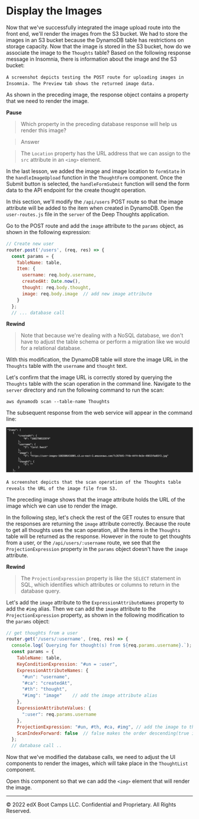 # Display the Images

Now that we've successfully integrated the image upload route into the front end, we'll render the images from the S3 bucket. We had to store the images in an S3 bucket because the DynamoDB table has restrictions on storage capacity. Now that the image is stored in the S3 bucket, how do we associate the image to the `Thoughts` table? Based on the following response message in Insomnia, there is information about the image and the S3 bucket:

`A screenshot depicts testing the POST route for uploading images in Insomnia. The Preview tab shows the returned image data.`

As shown in the preceding image, the response object contains a property that we need to render the image.

**Pause**

> Which property in the preceding database response will help us render this image?

> Answer

> The `Location` property has the URL address that we can assign to the `src` attribute in an `<img>` element.

In the last lesson, we added the image and image location to `formState` in the `handleImageUpload` function in the `ThoughtForm` component. Once the Submit button is selected, the `handleFormSubmit` function will send the form data to the API endpoint for the create thought operation.

In this section, we'll modify the `/api/users` POST route so that the image attribute will be added to the item when created in DynamoDB. Open the `user-routes.js` file in the `server` of the Deep Thoughts application.

Go to the POST route and add the `image` attribute to the `params` object, as shown in the following expression:

```js
// Create new user
router.post('/users', (req, res) => {
  const params = {
    TableName: table,
    Item: {
      username: req.body.username,
      createdAt: Date.now(),
      thought: req.body.thought,
      image: req.body.image  // add new image attribute
    }
  };
  // ... database call
```

**Rewind**

> Note that because we're dealing with a NoSQL database, we don't have to adjust the table schema or perform a migration like we would for a relational database.

With this modification, the DynamoDB table will store the image URL in the `Thoughts` table with the `username` and `thought` text.

Let's confirm that the image URL is correctly stored by querying the `Thoughts` table with the scan operation in the command line. Navigate to the `server` directory and run the following command to run the scan:

```console
aws dynamodb scan --table-name Thoughts
```

The subsequent response from the web service will appear in the command line:

![](../Images/400-scan-thought.png)

`A screenshot depicts that the scan operation of the Thoughts table reveals the URL of the image file from S3.`

The preceding image shows that the image attribute holds the URL of the image which we can use to render the image.

In the following step, let's check the rest of the GET routes to ensure that the responses are returning the `image` attribute correctly. Because the route to get all thoughts uses the scan operation, all the items in the `Thoughts` table will be returned as the response. However in the route to get thoughts from a user, or the `/api/users/:username` route, we see that the `ProjectionExpression` property in the `params` object doesn't have the `image` attribute.

**Rewind**

> The `ProjectionExpression` property is like the `SELECT` statement in SQL, which identifies which attributes or columns to return in the database query.

Let's add the `image` attribute to the `ExpressionAttributeNames` property to add the `#img` alias. Then we can add the `image` attribute to the `ProjectionExpression` property, as shown in the following modification to the `params` object:

```js
// get thoughts from a user
router.get('/users/:username', (req, res) => {
  console.log(`Querying for thought(s) from ${req.params.username}.`);
  const params = {
    TableName: table,
    KeyConditionExpression: "#un = :user",
    ExpressionAttributeNames: {
      "#un": "username",
      "#ca": "createdAt",
      "#th": "thought",
      "#img": "image"    // add the image attribute alias
    },
    ExpressionAttributeValues: {
      ":user": req.params.username
    },
    ProjectionExpression: "#un, #th, #ca, #img", // add the image to the database response
    ScanIndexForward: false  // false makes the order descending(true is default)
  };
  // database call ..
```

Now that we've modified the database calls, we need to adjust the UI components to render the images, which will take place in the `ThoughtList` component.

Open this component so that we can add the `<img>` element that will render the image.

---
© 2022 edX Boot Camps LLC. Confidential and Proprietary. All Rights Reserved.